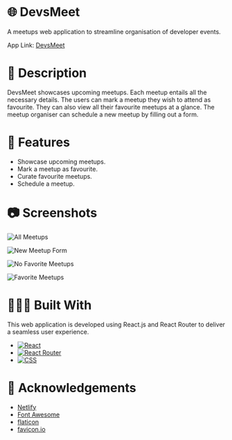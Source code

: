 # 🌐 DevsMeet

A meetups web application to streamline organisation of developer events.

App Link: [DevsMeet](https://soft-nasturtium-17701b.netlify.app/)

# 📃 Description

DevsMeet showcases upcoming meetups. Each meetup entails all the necessary details.
The users can mark a meetup they wish to attend as favourite. They can also view all their favourite meetups at a glance.
The meetup organiser can schedule a new meetup by filling out a form.

# 🎯 Features

* Showcase upcoming meetups.
* Mark a meetup as favourite.
* Curate favourite meetups.
* Schedule a meetup.

# 📷 Screenshots

![All Meetups](https://user-images.githubusercontent.com/74660692/203370663-34a9b7ce-5129-4164-9057-974cced7a525.png)


![New Meetup Form](https://user-images.githubusercontent.com/74660692/203371076-57490858-3e33-4e2f-8dd7-05c8c13835cc.png)


![No Favorite Meetups](https://user-images.githubusercontent.com/74660692/203371359-1a62e36b-ab06-4bf9-878a-c2b1b44880f8.png)


![Favorite Meetups](https://user-images.githubusercontent.com/74660692/203371235-652d780d-3c78-40c9-bef3-7024c0f8a89d.png)

# 👨🏻‍💻 Built With

This web application is developed using React.js and React Router to deliver a seamless user experience.

* [![React][react-shield]][react-url]
* [![React Router][react-router-shield]][react-router-url]
* [![CSS][css-shield]][css-url]

# 📝 Acknowledgements

* [Netlify](https://www.netlify.com/)
* [Font Awesome](https://fontawesome.com)
* [flaticon](https://www.flaticon.com/)
* [favicon.io](https://favicon.io/)

<!-- REFERENCE VARIABLES -->
[react-shield]: https://img.shields.io/badge/react-%2320232a.svg?style=for-the-badge&logo=react&logoColor=%2361DAFB
[react-url]: https://reactjs.org/
[react-router-shield]: https://img.shields.io/badge/React_Router-CA4245?style=for-the-badge&logo=react-router&logoColor=white
[react-router-url]: https://reactrouter.com/en/main
[css-shield]: https://img.shields.io/badge/css3-%231572B6.svg?style=for-the-badge&logo=css3&logoColor=white
[css-url]: https://www.w3.org/Style/CSS/Overview.en.html
